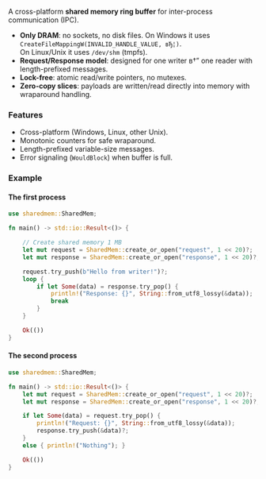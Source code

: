 A cross-platform **shared memory ring buffer** for inter-process communication (IPC).

- **Only DRAM**: no sockets, no disk files. On Windows it uses `CreateFileMappingW(INVALID_HANDLE_VALUE, вЂ¦)`.  
  On Linux/Unix it uses `/dev/shm` (tmpfs).  
- **Request/Response model**: designed for one writer в†” one reader with length-prefixed messages.  
- **Lock-free**: atomic read/write pointers, no mutexes.  
- **Zero-copy slices**: payloads are written/read directly into memory with wraparound handling.  

### Features
- Cross-platform (Windows, Linux, other Unix).  
- Monotonic counters for safe wraparound.  
- Length-prefixed variable-size messages.  
- Error signaling (`WouldBlock`) when buffer is full.  

### Example
#### The first process
```rust
use sharedmem::SharedMem;

fn main() -> std::io::Result<()> {

    // Create shared memory 1 MB
    let mut request = SharedMem::create_or_open("request", 1 << 20)?;
    let mut response = SharedMem::create_or_open("response", 1 << 20)?;

    request.try_push(b"Hello from writer!")?;
    loop {
        if let Some(data) = response.try_pop() {
            println!("Response: {}", String::from_utf8_lossy(&data));
            break
        }
    }

    Ok(())
}
```

#### The second process
```rust
use sharedmem::SharedMem;

fn main() -> std::io::Result<()> {
    let mut request = SharedMem::create_or_open("request", 1 << 20)?;
    let mut response = SharedMem::create_or_open("response", 1 << 20)?;

    if let Some(data) = request.try_pop() {
        println!("Request: {}", String::from_utf8_lossy(&data));
        response.try_push(&data)?;
    }
    else { println!("Nothing"); }

    Ok(())
}
```
